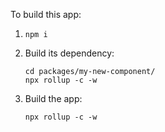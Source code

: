 To build this app:

1. `npm i`

1. Build its dependency:

    ```
    cd packages/my-new-component/
    npx rollup -c -w
    ```

1. Build the app:

    ```
    npx rollup -c -w
    ```
